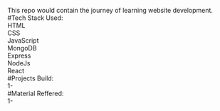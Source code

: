 This repo would contain the journey of learning website development.  
#Tech Stack Used:  
HTML  
CSS  
JavaScript  
MongoDB  
Express  
NodeJs  
React  
#Projects Build:  
1-  
#Material Reffered:  
1-
